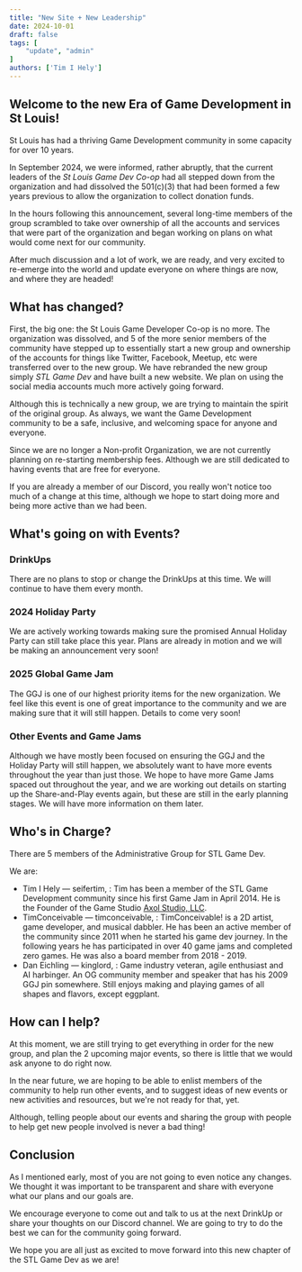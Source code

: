 ```yaml
---
title: "New Site + New Leadership"
date: 2024-10-01
draft: false
tags: [
    "update", "admin"
]
authors: ['Tim I Hely']
---
```


## Welcome to the new Era of Game Development in St Louis!

St Louis has had a thriving Game Development community in some capacity for over 10 years.

In September 2024, we were informed, rather abruptly, that the current leaders of the *St Louis Game Dev Co-op* had all stepped down from the organization and had dissolved the 501(c)(3) that had been formed a few years previous to allow the organization to collect donation funds.

In the hours following this announcement, several long-time members of the group scrambled to take over ownership of all the accounts and services that were part of the organization and began working on plans on what would come next for our community.

After much discussion and a lot of work, we are ready, and very excited to re-emerge into the world and update everyone on where things are now, and where they are headed!

## What has changed?

First, the big one: the St Louis Game Developer Co-op is no more. The organization was dissolved, and 5 of the more senior members of the community have stepped up to essentially start a new group and ownership of the accounts for things like Twitter, Facebook, Meetup, etc were transferred over to the new group. We have rebranded the new group simply *STL Game Dev* and have built a new website. We plan on using the social media accounts much more actively going forward.

Although this is technically a new group, we are trying to maintain the spirit of the original group. As always, we want the Game Development community to be a safe, inclusive, and welcoming space for anyone and everyone.

Since we are no longer a Non-profit Organization, we are not currently planning on re-starting membership fees. Although we are still dedicated to having events that are free for everyone.

If you are already a member of our Discord, you really won't notice too much of a change at this time, although we hope to start doing more and being more active than we had been.

## What's going on with Events?

### DrinkUps

There are no plans to stop or change the DrinkUps at this time. We will continue to have them every month.

### 2024 Holiday Party

We are actively working towards making sure the promised Annual Holiday Party can still take place this year. Plans are already in motion and we will be making an announcement very soon!

### 2025 Global Game Jam

The GGJ is one of our highest priority items for the new organization. We feel like this event is one of great importance to the community and we are making sure that it will still happen. Details to come very soon!

### Other Events and Game Jams

Although we have mostly been focused on ensuring the GGJ and the Holiday Party will still happen, we absolutely want to have more events throughout the year than just those. We hope to have more Game Jams spaced out throughout the year, and we are working out details on starting up the Share-and-Play events again, but these are still in the early planning stages. We will have more information on them later.

## Who's in Charge?

There are 5 members of the Administrative Group for STL Game Dev.

We are:
* Tim I Hely &mdash; <i class="i fa-brands fa-discord"></i> seifertim, [<i class="i fa-brands fa-itch-io"></i>](https://seifertim.itch.io/)
  : Tim has been a member of the STL Game Development community since his first Game Jam in April 2014. He is the Founder of the Game Studio [Axol Studio, LLC](https://axolstudio.com).
* TimConceivable &mdash; <i class="i fa-brands fa-discord"></i> timconceivable, [<i class="i fa-brands fa-itch-io"></i>](https://timconceivable.itch.io/)
  : TimConceivable! is a 2D artist, game developer, and musical dabbler. He has been an active member of the community since 2011 when he started his game dev journey. In the following years he has participated in over 40 game jams and completed zero games. He was also a board member from 2018 - 2019.
* Dan Eichling &mdash; <i class="i fa-brands fa-discord"></i> kinglord, [<i class="fa-sharp-duotone fa-solid fa-mailbox"></i>](mailto:dan@callsigngames.com)
  : Game industry veteran, agile enthusiast and AI harbinger. An OG community member and speaker that has his 2009 GGJ pin somewhere. Still enjoys making and playing games of all shapes and flavors, except eggplant.

## How can I help?

At this moment, we are still trying to get everything in order for the new group, and plan the 2 upcoming major events, so there is little that we would ask anyone to do right now. 

In the near future, we are hoping to be able to enlist members of the community to help run other events, and to suggest ideas of new events or new activities and resources, but we're not ready for that, yet.

Although, telling people about our events and sharing the group with people to help get new people involved is never a bad thing!

## Conclusion

As I mentioned early, most of you are not going to even notice any changes. We thought it was important to be transparent and share with everyone what our plans and our goals are.

We encourage everyone to come out and talk to us at the next DrinkUp or share your thoughts on our Discord channel. We are going to try to do the best we can for the community going forward.

We hope you are all just as excited to move forward into this new chapter of the STL Game Dev as we are!